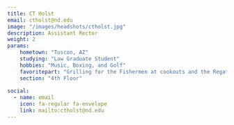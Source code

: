 ```yaml
---
title: CT Holst
email: ctholst@nd.edu
image: "/images/headshots/ctholst.jpg"
description: Assistant Rector
weight: 2
params:
    hometown: "Tuscon, AZ"
    studying: "Law Graduate Student"
    hobbies: "Music, Boxing, and Golf"
    favoritepart: "Grilling for the Fishermen at cookouts and the Regatta"
    section: "4th Floor"
    
social:
  - name: email
    icon: fa-regular fa-envelope
    link: mailto:ctholst@nd.edu
---
```


